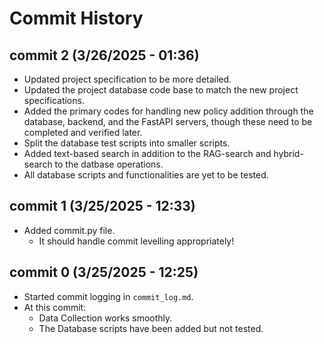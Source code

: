 # Commit History

## commit 2 (3/26/2025 - 01:36)

- Updated project specification to be more detailed.
- Updated the project database code base to match the new project specifications.
- Added the primary codes for handling new policy addition through the database, backend, and the FastAPI servers, though these need to be completed and verified later.
- Split the database test scripts into smaller scripts.
- Added text-based search in addition to the RAG-search and hybrid-search to the datbase operations.
- All database scripts and functionalities are yet to be tested. 

## commit 1 (3/25/2025 - 12:33)

- Added commit.py file. 
  - It should handle commit levelling appropriately!

## commit 0 (3/25/2025 - 12:25)

- Started commit logging in `commit_log.md`.
- At this commit:
  - Data Collection works smoothly.
  - The Database scripts have been added but not tested.
